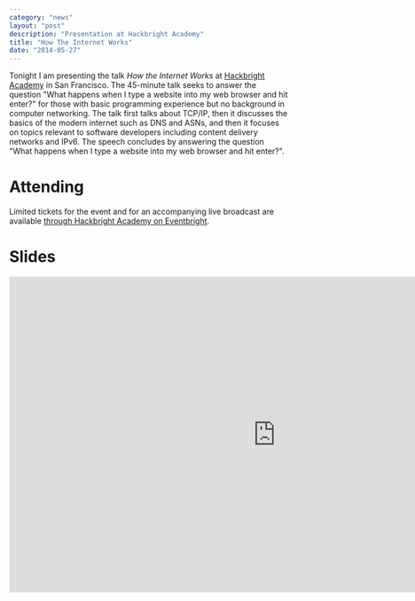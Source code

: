 ```yaml
---
category: "news"
layout: "post"
description: "Presentation at Hackbright Academy"
title: "How The Internet Works"
date: "2014-05-27"
---
```


Tonight I am presenting the talk *How the Internet Works* at [Hackbright Academy](http://hackbrightacademy.com) in San Francisco. The 45-minute talk seeks to answer the question "What happens when I type a website into my web browser and hit enter?" for those with basic programming experience but no background in computer networking. The talk first talks about TCP/IP, then it discusses the basics of the modern internet such as DNS and ASNs, and then it focuses on topics relevant to software developers including content delivery networks and IPv6. The speech concludes by answering the question "What happens when I type a website into my web browser and hit enter?". 

# Attending

Limited tickets for the event and for an accompanying live broadcast are available [through Hackbright Academy on Eventbright](http://www.eventbrite.com/e/hackbright-tech-talk-opendnss-philip-thomas-on-how-the-internet-works-tickets-11262613781).

# Slides

<iframe src="https://docs.google.com/presentation/d/1vY_gxlg09GEkqCc4Xz29koQMFz5b36Ku-nij0YrwBeA/embed?start=false&loop=false&delayms=3000" frameborder="0" width="960" height="569" allowfullscreen="true" mozallowfullscreen="true" webkitallowfullscreen="true"></iframe>


